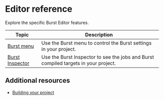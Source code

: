 # Editor reference

Explore the specific Burst Editor features.

|**Topic**|**Description**|
|---|---|
|[Burst menu](editor-burst-menu.md)|Use the Burst menu to control the Burst settings in your project.|
|[Burst Inspector](editor-burst-inspector.md)|Use the Burst Inspector to see the jobs and Burst compiled targets in your project.|

## Additional resources

* [Building your project](building-projects.md)